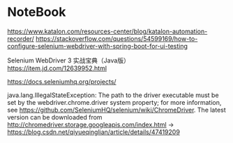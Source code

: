 # NoteBook


https://www.katalon.com/resources-center/blog/katalon-automation-recorder/
https://stackoverflow.com/questions/54599169/how-to-configure-selenium-webdriver-with-spring-boot-for-ui-testing

Selenium WebDriver 3 实战宝典（Java版）https://item.jd.com/12639952.html

https://docs.seleniumhq.org/projects/


java.lang.IllegalStateException: The path to the driver executable must be set by the webdriver.chrome.driver system property; for more information, see https://github.com/SeleniumHQ/selenium/wiki/ChromeDriver. The latest version can be downloaded from http://chromedriver.storage.googleapis.com/index.html
->
https://blog.csdn.net/qiyueqinglian/article/details/47419209
